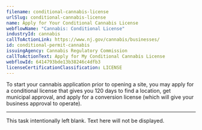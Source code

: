 ```yaml
---
filename: conditional-cannabis-license
urlSlug: conditional-cannabis-license
name: Apply for Your Conditional Cannabis License
webflowName: "Cannabis: Conditional License"
industryId: cannabis
callToActionLink: https://www.nj.gov/cannabis/businesses/
id: conditional-permit-cannabis
issuingAgency: Cannabis Regulatory Commission
callToActionText: Apply for My Conditional Cannabis License
webflowId: 6414793bde13b38246c4dfb3
licenseCertificationClassification: LICENSE
---
```


To start your cannabis application prior to opening a site, you may apply for a conditional license that gives you 120 days to find a location, get municipal approval, and apply for a conversion license (which will give your business approval to operate).

---

This task intentionally left blank. Text here will not be displayed.
